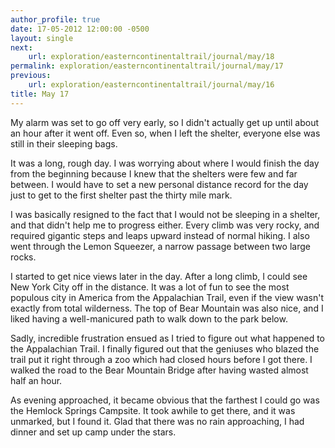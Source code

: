 ```yaml
---
author_profile: true
date: 17-05-2012 12:00:00 -0500
layout: single
next:
    url: exploration/easterncontinentaltrail/journal/may/18
permalink: exploration/easterncontinentaltrail/journal/may/17
previous:
    url: exploration/easterncontinentaltrail/journal/may/16
title: May 17
---
```

My alarm was set to go off very early, so I didn't actually get up until about an hour after it went off. Even so, when I left the shelter, everyone else was still in their sleeping bags.

It was a long, rough day. I was worrying about where I would finish the day from the beginning because I knew that the shelters were few and far between. I would have to set a new personal distance record for the day just to get to the first shelter past the thirty mile mark.

I was basically resigned to the fact that I would not be sleeping in a shelter, and that didn't help me to progress either. Every climb was very rocky, and required gigantic steps and leaps upward instead of normal hiking. I also went through the Lemon Squeezer, a narrow passage between two large rocks.

I started to get nice views later in the day. After a long climb, I could see New York City off in the distance. It was a lot of fun to see the most populous city in America from the Appalachian Trail, even if the view wasn't exactly from total wilderness. The top of Bear Mountain was also nice, and I liked having a well-manicured path to walk down to the park below.

Sadly, incredible frustration ensued as I tried to figure out what happened to the Appalachian Trail. I finally figured out that the geniuses who blazed the trail put it right through a zoo which had closed hours before I got there. I walked the road to the Bear Mountain Bridge after having wasted almost half an hour.

As evening approached, it became obvious that the farthest I could go was the Hemlock Springs Campsite. It took awhile to get there, and it was unmarked, but I found it. Glad that there was no rain approaching, I had dinner and set up camp under the stars.